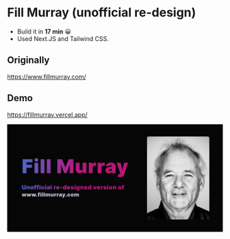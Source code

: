# Fill Murray (unofficial re-design)
- Build it in **17 min** 😀 
- Used Next.JS and Tailwind CSS.

## Originally
https://www.fillmurray.com/

## Demo
https://fillmurray.vercel.app/

![SS](public/card.jpg)



